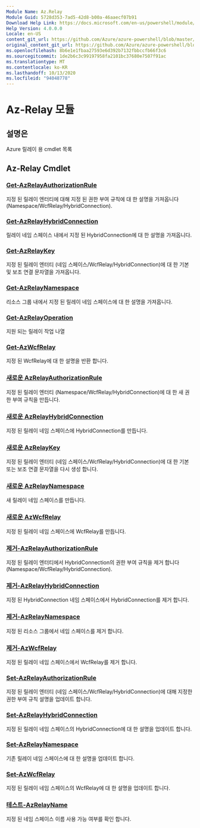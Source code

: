 ```yaml
---
Module Name: Az.Relay
Module Guid: 5728d353-7ad5-42d8-b00a-46aaecf07b91
Download Help Link: https://docs.microsoft.com/en-us/powershell/module/az.relay
Help Version: 4.0.0.0
Locale: en-US
content_git_url: https://github.com/Azure/azure-powershell/blob/master/src/Relay/Relay/help/Az.Relay.md
original_content_git_url: https://github.com/Azure/azure-powershell/blob/master/src/Relay/Relay/help/Az.Relay.md
ms.openlocfilehash: 8b6e1e1fbaa27593e6d392b7132fbbccfb66f3c6
ms.sourcegitcommit: 1de2b6c3c99197958fa2101bc37680e7507f91ac
ms.translationtype: MT
ms.contentlocale: ko-KR
ms.lasthandoff: 10/13/2020
ms.locfileid: "94048778"
---
```

# Az-Relay 모듈
## 설명은
Azure 릴레이 용 cmdlet 목록

## Az-Relay Cmdlet
### [Get-AzRelayAuthorizationRule](Get-AzRelayAuthorizationRule.md)
지정 된 릴레이 엔터티에 대해 지정 된 권한 부여 규칙에 대 한 설명을 가져옵니다 (Namespace/WcfRelay/HybridConnection).

### [Get-AzRelayHybridConnection](Get-AzRelayHybridConnection.md)
릴레이 네임 스페이스 내에서 지정 된 HybridConnection에 대 한 설명을 가져옵니다.

### [Get-AzRelayKey](Get-AzRelayKey.md)
지정 된 릴레이 엔터티 (네임 스페이스/WcfRelay/HybridConnection)에 대 한 기본 및 보조 연결 문자열을 가져옵니다.

### [Get-AzRelayNamespace](Get-AzRelayNamespace.md)
리소스 그룹 내에서 지정 된 릴레이 네임 스페이스에 대 한 설명을 가져옵니다.

### [Get-AzRelayOperation](Get-AzRelayOperation.md)
지원 되는 릴레이 작업 나열

### [Get-AzWcfRelay](Get-AzWcfRelay.md)
지정 된 WcfRelay에 대 한 설명을 반환 합니다.

### [새로운 AzRelayAuthorizationRule](New-AzRelayAuthorizationRule.md)
지정 된 릴레이 엔터티 (Namespace/WcfRelay/HybridConnection)에 대 한 새 권한 부여 규칙을 만듭니다.

### [새로운 AzRelayHybridConnection](New-AzRelayHybridConnection.md)
지정 된 릴레이 네임 스페이스에 HybridConnection를 만듭니다.

### [새로운 AzRelayKey](New-AzRelayKey.md)
지정 된 릴레이 엔터티 (네임 스페이스/WcfRelay/HybridConnection)에 대 한 기본 또는 보조 연결 문자열을 다시 생성 합니다.

### [새로운 AzRelayNamespace](New-AzRelayNamespace.md)
새 릴레이 네임 스페이스를 만듭니다.

### [새로운 AzWcfRelay](New-AzWcfRelay.md)
지정 된 릴레이 네임 스페이스에 WcfRelay를 만듭니다.

### [제거-AzRelayAuthorizationRule](Remove-AzRelayAuthorizationRule.md)
지정 된 릴레이 엔터티에서 HybridConnection의 권한 부여 규칙을 제거 합니다 (Namespace/WcfRelay/HybridConnection).

### [제거-AzRelayHybridConnection](Remove-AzRelayHybridConnection.md)
지정 된 HybridConnection 네임 스페이스에서 HybridConnection를 제거 합니다.

### [제거-AzRelayNamespace](Remove-AzRelayNamespace.md)
지정 된 리소스 그룹에서 네임 스페이스를 제거 합니다. 

### [제거-AzWcfRelay](Remove-AzWcfRelay.md)
지정 된 릴레이 네임 스페이스에서 WcfRelay를 제거 합니다.

### [Set-AzRelayAuthorizationRule](Set-AzRelayAuthorizationRule.md)
지정 된 릴레이 엔터티 (네임 스페이스/WcfRelay/HybridConnection)에 대해 지정한 권한 부여 규칙 설명을 업데이트 합니다.

### [Set-AzRelayHybridConnection](Set-AzRelayHybridConnection.md)
지정 된 릴레이 네임 스페이스의 HybridConnection에 대 한 설명을 업데이트 합니다.

### [Set-AzRelayNamespace](Set-AzRelayNamespace.md)
기존 릴레이 네임 스페이스에 대 한 설명을 업데이트 합니다.

### [Set-AzWcfRelay](Set-AzWcfRelay.md)
지정 된 릴레이 네임 스페이스의 WcfRelay에 대 한 설명을 업데이트 합니다.

### [테스트-AzRelayName](Test-AzRelayName.md)
지정 된 네임 스페이스 이름 사용 가능 여부를 확인 합니다.

